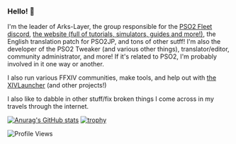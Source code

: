 ### Hello! 👋
I'm the leader of Arks-Layer, the group responsible for the [PSO2 Fleet discord](http://discord.gg/PSO2), [the website (full of tutorials, simulators, guides and more!)](https://na.arks-layer.com), the English translation patch for PSO2JP, and tons of other sutff! I'm also the developer of the PSO2 Tweaker (and various other things), translator/editor, community administrator, and more! If it's related to PSO2, I'm probably involved in it one way or another.

I also run various FFXIV communities, make tools, and help out with [the XIVLauncher](https://github.com/goatcorp/FFXIVQuickLauncher) (and other projects!)

I also like to dabble in other stuff/fix broken things I come across in my travels through the internet.

[![Anurag's GitHub stats](https://github-readme-stats.vercel.app/api?username=aida-enna&show_icons=true)](https://github.com/anuraghazra/github-readme-stats)
[![trophy](https://github-profile-trophy.vercel.app/?username=aida-enna)](https://github.com/ryo-ma/github-profile-trophy)

![Profile Views](https://komarev.com/ghpvc/?username=aida-enna&label=Profile%20views&color=0e75b6&style=flat)

<!--
**Aida-Enna/Aida-Enna** is a ✨ _special_ ✨ repository because its `README.md` (this file) appears on your GitHub profile.

Here are some ideas to get you started:

- 🔭 I’m currently working on ...
- 🌱 I’m currently learning ...
- 👯 I’m looking to collaborate on ...
- 🤔 I’m looking for help with ...
- 💬 Ask me about ...
- 📫 How to reach me: ...
- 😄 Pronouns: ...
- ⚡ Fun fact: ...
-->
